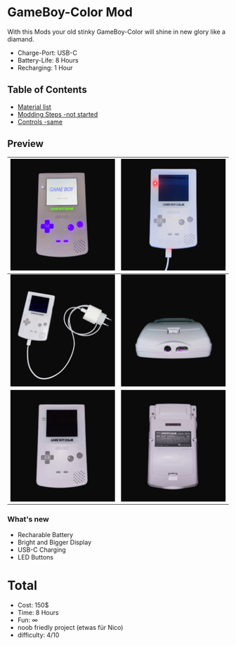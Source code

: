 # GameBoy-Color Mod

With this Mods your old stinky GameBoy-Color will shine in new glory like a diamand.

- Charge-Port: USB-C
- Battery-Life: 8 Hours
- Recharging: 1 Hour


## Table of Contents

- [Material list](docs/materials.md)
- [Modding Steps -not started](docs/steps.md)
- [Controls -same](docs/controls.md)


## Preview

| ![GameBoy](images/gbc_on.jpg) | ![GameBoy2](images/gbc_charging.jpg)      |
| ----------------------------- |-------------------------------------------|
| ![GameBoy_charger](images/gbc_charger.jpg) | ![GameBoy_f](images/gbc_chargingport.jpg) |
| ![GameBoy_front](images/gbc_front.jpg) | ![GameBoy_back](images/gbc_back.jpg)      |


### What's new
- Recharable Battery
- Bright and Bigger Display
- USB-C Charging
- LED Buttons


# Total  
- Cost: 150$
- Time: 8 Hours 
- Fun: ∞
- noob friedly project (etwas für Nico)
- difficulty: 4/10


